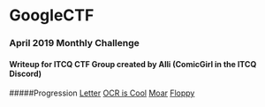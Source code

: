 # GoogleCTF

### April 2019 Monthly Challenge

#### Writeup for ITCQ CTF Group created by Alli (ComicGirl in the ITCQ Discord)

#####Progression
[Letter](https://github.com/TheComicGirl/GoogleCTF/blob/master/Letter.md)
[OCR is Cool](https://github.com/TheComicGirl/GoogleCTF/blob/master/OCR%20is%20Cool.md)
[Moar](https://github.com/TheComicGirl/GoogleCTF/blob/master/Moar.md)
[Floppy](https://github.com/TheComicGirl/GoogleCTF/blob/master/Floppy.md)
